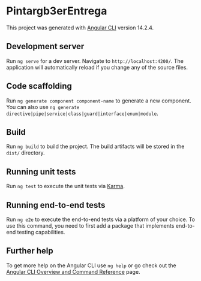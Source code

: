 # Pintargb3erEntrega

This project was generated with [Angular CLI](https://github.com/angular/angular-cli) version 14.2.4.

## Development server

Run `ng serve` for a dev server. Navigate to `http://localhost:4200/`. The application will automatically reload if you change any of the source files.

## Code scaffolding

Run `ng generate component component-name` to generate a new component. You can also use `ng generate directive|pipe|service|class|guard|interface|enum|module`.

## Build

Run `ng build` to build the project. The build artifacts will be stored in the `dist/` directory.

## Running unit tests

Run `ng test` to execute the unit tests via [Karma](https://karma-runner.github.io).

## Running end-to-end tests

Run `ng e2e` to execute the end-to-end tests via a platform of your choice. To use this command, you need to first add a package that implements end-to-end testing capabilities.

## Further help

To get more help on the Angular CLI use `ng help` or go check out the [Angular CLI Overview and Command Reference](https://angular.io/cli) page.

<!-- Roles y sus mail -->

<!-- Admin: admin@pintargb.com -->
<!-- Empleado: empleado@pintargb.com -->
<!-- Encargado de Compras:encargadocompras@gmail.com -->
<!-- Encargado de Depósito: encargadodeposito@pintargb.com -->

<!-- ---------CODIGO ELIMINADO PERO GUARDADO POR LAS DUDAS -->
<!-- // form.value.email == 'empleado@pintargb.com'
    //   ? localStorage.setItem('userType', 'employee')
    //   : localStorage.setItem('userType', 'admin');
    // this.loginService.login(email, password); -->

<!-- COMANDO PARA EJECUTAR JSONS SERVER -->
<!-- json-server --watch db.json -->
